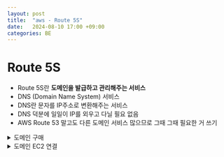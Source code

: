 ```yaml
---
layout: post
title:  "aws - Route 5S"
date:   2024-08-10 17:00 +09:00
categories: BE
---
```


# Route 5S

- Route 5S란 **도메인을 발급하고 관리해주는 서비스**
- DNS (Domain Name System) 서비스
- DNS란 문자를 IP주소로 변환해주는 서비스
- DNS 덕분에 일일이 IP를 외우고 다닐 필요 없음
- AWS Route 53 말고도 다른 도메인 서비스 많으므로 그때 그때 필요한 거 쓰기  



<details>
<summary>도메인 구매</summary>
<div markdown="1">

- 도메인 등록
    - 도메인 검색해서 선택 후 결제
    - 이메일 확인하면 정상적으로 등록
    - 등록된 도메인 란에서 구매 후 10~20분 뒤에 확인 가능  


- 무료 도매인 구매
    - 내도메인한국에서 사용 가능
    - 불안정하기 때문에 실제 운영할 서버는 사용 x
</div>
</details>


<details>
<summary>도메인 EC2 연결</summary>
<div markdown="1">

- Route 5S 호스팅 영역 들어가서 레코드 생성 누르기
- 레코드 유형은 여러가지가 있지만 A와 CNAME이 제일 많이 쓰임
    - A: 도메인을 **특정 IPv4 주소에 연결시키고 싶을 때 사용**하는 레코드유형
    - CNAME: 도메인을 **특정 도메인 주소에 연결시키고 싶을 때 사용**하는 레코드 유형
        - 만약 CNAME 레코드의 값으로 `www.naver.com`을 적었다고 가정하면 해당 도메인으로 접속했을 때, `www.naver.com`으로 연결되어 이동  



- 레코드 이름은 내가 원하는 대로(서브 도메인 설정)
- 값에는 EC2 인스턴스 퍼블릭 IP 주소 넣기
- 호스팅 영역에 있는 도메인으로 접속 시 인스턴스 IP 주소로 연결, 여러개의 서브 도메인을 사용할 수 있음

</div>
</details>